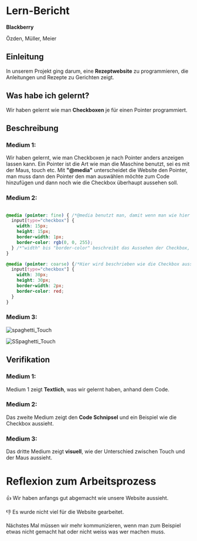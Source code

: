 # Lern-Bericht
**Blackberry**

Özden, Müller, Meier

## Einleitung

In unserem Projekt ging darum, eine **Rezeptwebsite** zu programmieren, die Anleitungen und Rezepte zu Gerichten zeigt.

## Was habe ich gelernt?

Wir haben gelernt wie man **Checkboxen** je für einen Pointer programmiert.

## Beschreibung


### Medium 1:

Wir haben gelernt, wie man Checkboxen je nach Pointer anders anzeigen lassen kann. Ein Pointer ist die Art wie man die Maschine benutzt, sei es mit der Maus, touch etc. Mit **"@media"** unterscheidet die Website den Pointer, man muss dann den Pointer den man auswählen möchte zum Code hinzufügen und dann noch wie die Checkbox überhaupt aussehen soll. 

### Medium 2:
```CSS

@media (pointer: fine) { /*@media benutzt man, damit wenn man wie hier zum Beispiel mehrere Pointer hat, die Website diese unterscheidet.*/
  input[type="checkbox"] {
    width: 15px;
    height: 15px;
    border-width: 1px;
    border-color: rgb(0, 0, 255);
  } /*"width" bis "border-color" beschreibt das Aussehen der Checkbox, falls der Pointer fine ist, also wenn man eine Maus benutzt.*/
}

@media (pointer: coarse) {/*Hier wird beschrieben wie die Checkbox aussieht, falls Der Pointer course ist, also wenn man die Maschine mit Touch benutzt.*/
  input[type="checkbox"] {
    width: 30px;
    height: 30px;
    border-width: 2px;
    border-color: red;
  }
}
```
### Medium 3:
![spaghetti_Touch](https://github.com/NathanielConstructive/LA1600/assets/111046193/b36c8c1e-d093-4bc7-878b-d8acd8773272)

![SSpaghetti_Touch](https://github.com/NathanielConstructive/LA1600/assets/111046193/eb69fcd7-c3a1-4d85-ae75-ef875b6960c4)

## Verifikation

### Medium 1:
Medium 1 zeigt **Textlich**, was wir gelernt haben, anhand dem Code.

### Medium 2:
Das zweite Medium zeigt den **Code Schnipsel** und ein Beispiel wie die Checkbox aussieht.

### Medium 3:
Das dritte Medium zeigt **visuell**, wie der Unterschied zwischen Touch und der Maus aussieht.

# Reflexion zum Arbeitsprozess

👍 Wir haben anfangs gut abgemacht wie unsere Website aussieht.

👎 Es wurde nicht viel für die Website gearbeitet.

Nächstes Mal müssen wir mehr kommunizieren, wenn man zum Beispiel etwas nicht gemacht hat oder nicht weiss was wer machen muss.
